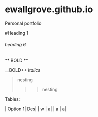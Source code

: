 # ewallgrove.github.io
Personal portfolio

#Heading 1

###### heading 6


** BOLD **

__BOLD++
*Italics*
> nesting
>
> >> nesting
> >

Tables:

| Option 1| Des|
| w       |   a|
| a       |   a|
